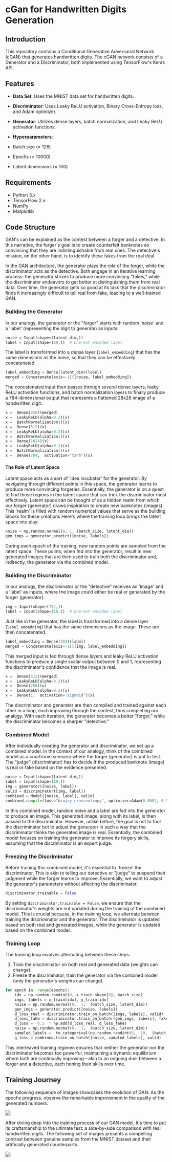 # cGan for Handwritten Digits Generation

## Introduction

This repository contains a Conditional Generative Adversarial Network (cGAN) that generates handwritten digits. The cGAN network consists of a Generator and a Discriminator, both implemented using TensorFlow's Keras API.

## Features

- **Data Set**: Uses the MNIST data set for handwritten digits.

- **Discriminator**: Uses Leaky ReLU activation, Binary Cross-Entropy loss, and Adam optimizer.

- **Generator**: Utilizes dense layers, batch normalization, and Leaky ReLU activation functions.

- **Hyperparameters**:

- Batch size \(= 128\)

- Epochs \(= 10000\)

- Latent dimensions \(= 100\)

## Requirements

- Python 3.x
- TensorFlow 2.x
- NumPy
- Matplotlib

## Code Structure

GAN's can be explained as the contest between a forger and a detective. In this narrative, the forger's goal is to create counterfeit banknotes so convincing that they are indistinguishable from real ones. The detective's mission, on the other hand, is to identify these fakes from the real deal.

In the GAN architecture, the generator plays the role of the forger, while the discriminator acts as the detective. Both engage in an iterative learning process: the generator strives to produce more convincing "fakes," while the discriminator endeavors to get better at distinguishing them from real data. Over time, the generator gets so good at its task that the discriminator finds it increasingly difficult to tell real from fake, leading to a well-trained GAN.

### Building the Generator

In our analogy, the generator or the "forger" starts with random 'noise' and a 'label' (representing the digit to generate) as inputs.

```python
noise = Input(shape=(latent_dim,))
label = Input(shape=(10,))  # One-hot encoded label
```

The label is transformed into a dense layer (`label_embedding`) that has the same dimensions as the noise, so that they can be effectively concatenated.

```python
label_embedding = Dense(latent_dim)(label)
merged = Concatenate(axis=-1)([noise, label_embedding])
```

The concatenated input then passes through several dense layers, leaky ReLU activation functions, and batch normalization layers to finally produce a 784-dimensional output that represents a flattened 28x28 image of a handwritten digit.

```python
x =  Dense(256)(merged)
x =  LeakyReLU(alpha=0.2)(x)
x =  BatchNormalization()(x)
x =  Dense(512)(x)
x =  LeakyReLU(alpha=0.2)(x)
x =  BatchNormalization()(x)
x =  Dense(1024)(x)
x =  LeakyReLU(alpha=0.2)(x)
x =  BatchNormalization()(x)
x =  Dense(784,  activation="tanh")(x)
```

#### The Role of Latent Space

Latent space acts as a sort of 'idea incubator' for the generator. By navigating through different points in this space, the generator learns to produce more convincing forgeries. Essentially, the generator is on a quest to find those regions in the latent space that can trick the discriminator most effectively.
Latent space can be thought of as a hidden realm from which our forger (generator) draws inspiration to create new banknotes (images). This 'realm' is filled with random numerical values that serve as the building blocks for these creations
Here's where the training loop brings the latent space into play:

```python
noise = np.random.normal(0, 1, (batch_size, latent_dim))
gen_imgs = generator.predict([noise, labels])
```

During each epoch of the training, new random points are sampled from the latent space. These points, when fed into the generator, result in new generated images that are then used to train both the discriminator and, indirectly, the generator via the combined model.

### Building the Discriminator

In our analogy, the discriminator or the "detective" receives an 'image' and a 'label' as inputs, where the image could either be real or generated by the forger (generator).

```python
img = Input(shape=(784,))
label = Input(shape=(10,))  # One-hot encoded label
```

Just like in the generator, the label is transformed into a dense layer (`label_embedding`) that has the same dimensions as the image. These are then concatenated.

```python
label_embedding = Dense(784)(label)
merged = Concatenate(axis=-1)([img, label_embedding])
```

This merged input is fed through dense layers and leaky ReLU activation functions to produce a single scalar output between 0 and 1, representing the discriminator's confidence that the image is real.

```python
x =  Dense(512)(merged)
x =  LeakyReLU(alpha=0.2)(x)
x =  Dense(256)(x)
x =  LeakyReLU(alpha=0.2)(x)
x =  Dense(1,  activation="sigmoid")(x)
```

The discriminator and generator are then compiled and trained against each other in a loop, each improving through the contest, thus completing our analogy. With each iteration, the generator becomes a better "forger," while the discriminator becomes a sharper "detective."

### Combined Model

After individually creating the generator and discriminator, we set up a combined model. In the context of our analogy, think of the combined model as a courtroom scenario where the forger (generator) is put to test. The "judge" (discriminator) has to decide if the produced banknote (image) is real or fake based on the evidence presented.

```python
noise = Input(shape=(latent_dim,))
label = Input(shape=(10,))
img = generator([noise, label])
valid = discriminator([img, label])
combined = Model([noise, label], valid)
combined.compile(loss="binary_crossentropy", optimizer=Adam(0.0002, 0.5))
```

In this combined model, random noise and a label are fed into the generator to produce an image. This generated image, along with its label, is then passed to the discriminator. However, unlike before, the goal is not to fool the discriminator but to adjust the generator in such a way that the discriminator thinks the generated image is real. Essentially, the combined model focuses on training the generator to improve its forgery skills, assuming that the discriminator is an expert judge.

### Freezing the Discriminator

Before training this combined model, it's essential to 'freeze' the discriminator. This is akin to telling our detective or "judge" to suspend their judgment while the forger learns to improve. Essentially, we want to adjust the generator's parameters without affecting the discriminator.

```python
discriminator.trainable = False
```

By setting `discriminator.trainable = False`, we ensure that the discriminator's weights are not updated during the training of the combined model. This is crucial because, in the training loop, we alternate between training the discriminator and the generator. The discriminator is updated based on both real and generated images, while the generator is updated based on the combined model.

### Training Loop

The training loop involves alternating between these steps:

1.  Train the discriminator on both real and generated data (weights can change).
2.  Freeze the discriminator, train the generator via the combined model (only the generator's weights can change).

```python
for epoch in  range(epochs):
	idx = np.random.randint(0, x_train.shape[0], batch_size)
	imgs, labels = x_train[idx], y_train[idx]
	noise = np.random.normal(0,  1,  (batch_size, latent_dim))
	gen_imgs = generator.predict([noise, labels])
	d_loss_real = discriminator.train_on_batch([imgs, labels], valid)
	d_loss_fake = discriminator.train_on_batch([gen_imgs, labels], fake)
	d_loss =  0.5  * np.add(d_loss_real, d_loss_fake)
	noise = np.random.normal(0,  1,  (batch_size, latent_dim))
	sampled_labels =  to_categorical(np.random.randint(0,  10,  (batch_size,  1)),  num_classes=10)
	g_loss = combined.train_on_batch([noise, sampled_labels], valid)
```

This interleaved training regimen ensures that neither the generator nor the discriminator becomes too powerful, maintaining a dynamic equilibrium where both are continually improving—akin to an ongoing duel between a forger and a detective, each honing their skills over time.
## Training Journey
The following sequence of images showcases the evolution of GAN. As the epochs progress, observe the remarkable improvement in the quality of the generated numbers.

![](https://github.com/boriscu/cGAN-Digits/blob/main/public/Images_Through_Epochs.png)

After diving deep into the training process of our GAN model, it's time to put its craftsmanship to the ultimate test: a side-by-side comparison with real handwritten digits. The following set of images presents a compelling contrast between genuine samples from the MNIST dataset and their artificially generated counterparts.

![](https://github.com/boriscu/cGAN-Digits/blob/main/public/realVsFake.png)
